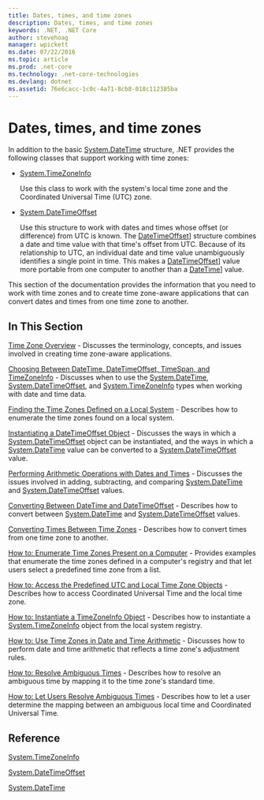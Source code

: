 ```yaml
---
title: Dates, times, and time zones
description: Dates, times, and time zones
keywords: .NET, .NET Core
author: stevehoag
manager: wpickett
ms.date: 07/22/2016
ms.topic: article
ms.prod: .net-core
ms.technology: .net-core-technologies
ms.devlang: dotnet
ms.assetid: 76e6cacc-1c0c-4a71-8cb8-018c112385ba
---
```


# Dates, times, and time zones

In addition to the basic [System.DateTime](xref:System.DateTime) structure, .NET provides the following classes that support working with time zones:

* [System.TimeZoneInfo](xref:System.TimeZoneInfo)
    
  Use this class to work with the system's local time zone and the Coordinated Universal Time (UTC) zone.
  
* [System.DateTimeOffset](xref:System.DateTimeOffset)  

  Use this structure to work with dates and times whose offset (or difference) from UTC is known. The [DateTimeOffset](xref:System.DateTimeOffset)] structure combines a date and time value with that time's offset from UTC. Because of its relationship to UTC, an individual date and time value unambiguously identifies a single point in time. This makes a [DateTimeOffset](xref:System.DateTimeOffset)] value more portable from one computer to another than a [DateTime](xref:System.DateTime)] value. 
  
This section of the documentation provides the information that you need to work with time zones and to create time zone-aware applications that can convert dates and times from one time zone to another.

## In This Section

[Time Zone Overview](time-zone-overview.md) - Discusses the terminology, concepts, and issues involved in creating time zone-aware applications.
    
[Choosing Between DateTime, DateTimeOffset, TimeSpan, and TimeZoneInfo](choosing-between-datetime.md) - Discusses when to use the [System.DateTime](xref:System.DateTime), [System.DateTimeOffset](xref:System.DateTimeOffset), and [System.TimeZoneInfo](xref:System.TimeZoneInfo) types when working with date and time data.
    
[Finding the Time Zones Defined on a Local System](finding-the-time-zones-on-local-system.md) - Describes how to enumerate the time zones found on a local system.

[Instantiating a DateTimeOffset Object](instantiating-a-datetimeoffset-object.md) - Discusses the ways in which a [System.DateTimeOffset](xref:System.DateTimeOffset) object can be instantiated, and the ways in which a [System.DateTime](xref:System.DateTime) value can be converted to a [System.DateTimeOffset](xref:System.DateTimeOffset) value.

[Performing Arithmetic Operations with Dates and Times](performing-arithmetic-operations.md) - Discusses the issues involved in adding, subtracting, and comparing [System.DateTime](xref:System.DateTime) and [System.DateTimeOffset](xref:System.DateTimeOffset) values.

[Converting Between DateTime and DateTimeOffset](converting-between-datetime-and-offset.md) - Describes how to convert between [System.DateTime](xref:System.DateTime) and [System.DateTimeOffset](xref:System.DateTimeOffset) values.

[Converting Times Between Time Zones](converting-between-time-zones.md) - Describes how to convert times from one time zone to another.

[How to: Enumerate Time Zones Present on a Computer](enumerate-time-zones.md) - Provides examples that enumerate the time zones defined in a computer's registry and that let users select a predefined time zone from a list.

[How to: Access the Predefined UTC and Local Time Zone Objects](access-utc-and-local.md) - Describes how to access Coordinated Universal Time and the local time zone.

[How to: Instantiate a TimeZoneInfo Object](instantiate-time-zone-info.md) - Describes how to instantiate a [System.TimeZoneInfo](xref:System.TimeZoneInfo) object from the local system registry.

[How to: Use Time Zones in Date and Time Arithmetic](use-time-zones-in-arithmetic.md) - Discusses how to perform date and time arithmetic that reflects a time zone's adjustment rules.

[How to: Resolve Ambiguous Times](resolve-ambiguous-times.md) - Describes how to resolve an ambiguous time by mapping it to the time zone's standard time.

[How to: Let Users Resolve Ambiguous Times](let-users-resolve-ambiguous-times.md) - Describes how to let a user determine the mapping between an ambiguous local time and Coordinated Universal Time.

## Reference

[System.TimeZoneInfo](xref:System.TimeZoneInfo)

[System.DateTimeOffset](xref:System.DateTimeOffset)

[System.DateTime](xref:System.DateTime)
